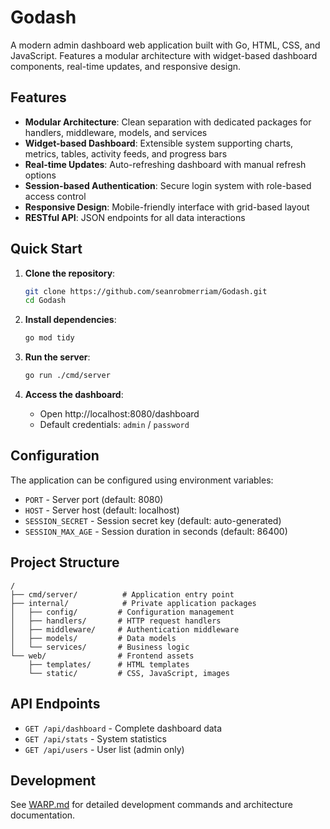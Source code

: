# Godash

A modern admin dashboard web application built with Go, HTML, CSS, and JavaScript. Features a modular architecture with widget-based dashboard components, real-time updates, and responsive design.

## Features

- **Modular Architecture**: Clean separation with dedicated packages for handlers, middleware, models, and services
- **Widget-based Dashboard**: Extensible system supporting charts, metrics, tables, activity feeds, and progress bars
- **Real-time Updates**: Auto-refreshing dashboard with manual refresh options
- **Session-based Authentication**: Secure login system with role-based access control
- **Responsive Design**: Mobile-friendly interface with grid-based layout
- **RESTful API**: JSON endpoints for all data interactions

## Quick Start

1. **Clone the repository**:
   ```bash
   git clone https://github.com/seanrobmerriam/Godash.git
   cd Godash
   ```

2. **Install dependencies**:
   ```bash
   go mod tidy
   ```

3. **Run the server**:
   ```bash
   go run ./cmd/server
   ```

4. **Access the dashboard**:
   - Open http://localhost:8080/dashboard
   - Default credentials: `admin` / `password`

## Configuration

The application can be configured using environment variables:

- `PORT` - Server port (default: 8080)
- `HOST` - Server host (default: localhost)
- `SESSION_SECRET` - Session secret key (default: auto-generated)
- `SESSION_MAX_AGE` - Session duration in seconds (default: 86400)

## Project Structure

```
/
├── cmd/server/          # Application entry point
├── internal/            # Private application packages
│   ├── config/         # Configuration management
│   ├── handlers/       # HTTP request handlers
│   ├── middleware/     # Authentication middleware
│   ├── models/         # Data models
│   └── services/       # Business logic
└── web/                # Frontend assets
    ├── templates/      # HTML templates
    └── static/         # CSS, JavaScript, images
```

## API Endpoints

- `GET /api/dashboard` - Complete dashboard data
- `GET /api/stats` - System statistics
- `GET /api/users` - User list (admin only)

## Development

See [WARP.md](WARP.md) for detailed development commands and architecture documentation.
